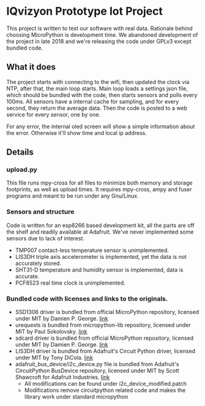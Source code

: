 # IQvizyon Prototype Iot Project
This project is written to test our software with real data.
Rationale behind choosing MicroPython is development time.
We abandoned development of the project in late 2018 and we're releasing the code under GPLv3 except bundled code.

## What it does
The project starts with connecting to the wifi, then updated the clock via NTP, after that, the main loop starts.
Main loop loads a settings json file, which should be bundled with the code, then starts sensors and polls every 100ms.
All sensors have a internal cache for sampling, and for every second, they return the average data.
Then the code is posted to a web service for every sensor, one by one.

For any error, the internal oled screen will show a simple information about the error.
Otherwise it'll show time and local ip address.

## Details
### upload.py
This file runs mpy-cross for all files to minimize both memory and storage footprints, as well as upload times.
It requires mpy-cross, ampy and fuser programs and meant to be run under any Gnu/Linux.

### Sensors and structure
Code is written for an esp8266 based development kit, all the parts are off the shelf and readily available at Adafruit.
We've never implemented some sensors due to lack of interest.

* TMP007 contact-less temperature sensor is unimplemented.
* LIS3DH triple axis accelerometer is implemented, yet the data is not accurately stored.
* SHT31-D temperature and humidity sensor is implemented, data is accurate.
* PCF8523 real time clock is unimplemented.

### Bundled code with licenses and links to the originals.
* SSD1306 driver is bundled from official MicroPython repository, licensed under MIT by Damien P. George. [link](https://github.com/micropython/micropython/blob/bb3412291a0f88cb958852b268d5dc43db23d4fb/drivers/display/ssd1306.py)
* urequests is bundled from micropython-lib repository, licensed under MIT by Paul Sokolovsky. [link](https://github.com/micropython/micropython-lib/blob/2e834672aa97856398835199ff786ad94ae247b4/urequests/urequests.py)
* sdcard driver is bundled from official MicroPython repository, licensed under MIT by Damien P. George. [link](https://github.com/micropython/micropython/blob/55f33240f3d7051d4213629e92437a36f1fac50e/drivers/sdcard/sdcard.py)
* LIS3DH driver is bundled from Adafruit's Circuit Python driver, licensed under MIT by Tony DiCola. [link](https://github.com/adafruit/Adafruit_CircuitPython_LIS3DH/blob/dd5d11c7aff0706efa12fae8028a1a418cf31f03/adafruit_lis3dh/lis3dh.py)
* adafruit_bus_device/i2c_device.py file is bundled from Adafruit's CircuitPython BusDevice repository, licensed under MIT by Scott Shawcroft for Adafruit Industries. [link](https://github.com/adafruit/Adafruit_CircuitPython_BusDevice/blob/6a20bf8383fac55c75b8ba444ca4f83351b615a9/adafruit_bus_device/i2c_device.py)
    * All modifications can be found under i2c_device_modified.patch
    * Modifications remove circuitpython related code and makes the library work under standard micropython
